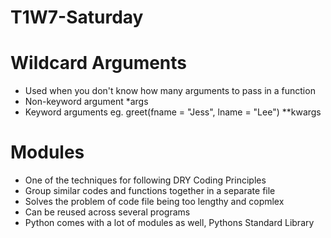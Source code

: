 # T1W7-Saturday

# Wildcard Arguments
- Used when you don't know how many arguments to pass in a function
- Non-keyword argument *args
- Keyword arguments eg. greet(fname = "Jess", lname = "Lee") **kwargs

# Modules
- One of the techniques for following DRY Coding Principles
- Group similar codes and functions together in a separate file
- Solves the problem of code file being too lengthy and copmlex
- Can be reused across several programs
- Python comes with a lot of modules as well, Pythons Standard Library